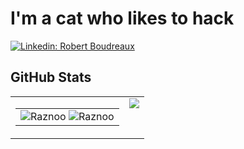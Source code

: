 # I'm a cat who likes to hack

[![Linkedin: Robert Boudreaux](https://img.shields.io/badge/-LinkedIn-black.svg?style=flat-square&logo=linkedin&colorB=555)](https://www.linkedin.com/in/robert-boudreaux-1620811bb/)

## GitHub Stats
<table>
    <tr>
        <td>
          <table>
                <tr>
                    <td>
                        <img src="https://github-readme-streak-stats.herokuapp.com/?user=Raznoo&theme=radical&card_width=500"
                            alt="Raznoo" />
                        <img src="https://github-readme-stats.vercel.app/api?username=Raznoo&show_icons=true&theme=radical&card_width=500"
                            alt="Raznoo" />
                    </td>
                </tr>
              </table>
        </td>
        <td valign="top">
            <img
                src="https://github-readme-stats.vercel.app/api/top-langs/?username=Raznoo&theme=radical" />
    </tr>
</table>
